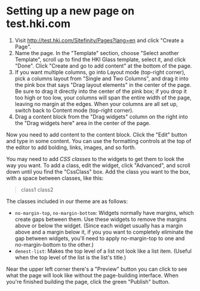 # Setting up a new page on test.hki.com

1. Visit http://test.hki.com/Sitefinity/Pages?lang=en and click "Create a Page".
2. Name the page. In the "Template" section, choose "Select another Template", scroll up to find the HKI Glass template, select it, and click "Done". Click "Create and go to add content" at the bottom of the page.
3. If you want multiple columns, go into Layout mode (top-right corner), pick a columns layout from "Single and Two Columns", and drag it into the pink box that says "Drag layout elements" in the center of the page. Be sure to drag it directly into the center of the pink box; if you drop it too high or too low, your columns will span the entire width of the page, leaving no margin at the edges. When your columns are all set up, switch back to Content mode (top-right corner).
4. Drag a content block from the "Drag widgets" column on the right into the "Drag widgets here" area in the center of the page.

Now you need to add content to the content block. Click the "Edit" button and type in some content. You can use the formatting controls at the top of the editor to add bolding, links, images, and so forth.

You may need to add *CSS classes* to the widgets to get them to look the way you want. To add a class, edit the widget, click "Advanced", and scroll down until you find the "CssClass" box. Add the class you want to the box, with a space between classes, like this:

> class1 class2

The classes included in our theme are as follows:

- `no-margin-top`, `no-margin-bottom`: Widgets normally have margins, which create gaps between them. Use these widgets to remove the margins above or below the widget. (Since each widget usually has a margin above and a margin below it, if you you want to completely eliminate the gap between widgets, you'll need to apply no-margin-top to one and no-margin-bottom to the other.)
- `denest-list`: Makes the top level of a list not look like a list item. (Useful when the top level of the list is the list's title.)

Near the upper left corner there's a "Preview" button you can click to see what the page will look like without the page-building interface. When you're finished building the page, click the green "Publish" button.
